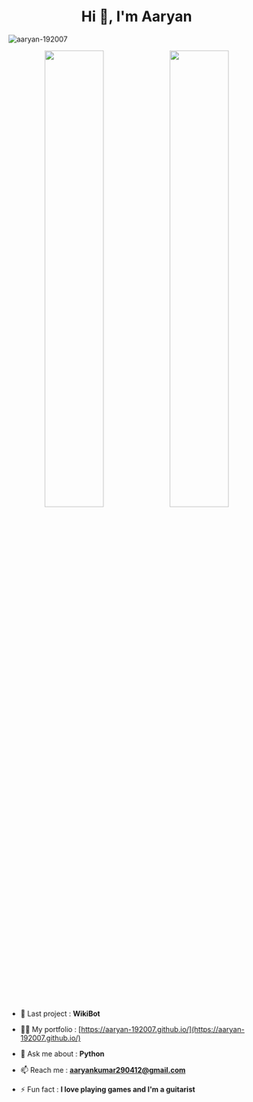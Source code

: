<h1 align="center">Hi 👋, I'm Aaryan</h1>

<p align="left"> <img src="https://komarev.com/ghpvc/?username=aaryan-192007&label=Profile%20views&color=0e75b6&style=flat" alt="aaryan-192007" /> </p>

<p align="center">
  <img width="48%" src="https://github-readme-stats.vercel.app/api?username=aaryan-192007&show_icons=true&theme=moltack" />
  <img width="48%" src="https://github-readme-streak-stats.herokuapp.com/?user=aaryan-192007&theme=gruvbox_light" />
</p>

- 🔭 Last project : **WikiBot**

- 👨‍💻 My portfolio : [https://aaryan-192007.github.io/](https://aaryan-192007.github.io/)

- 💬 Ask me about : **Python**

- 📫 Reach me : **aaryankumar290412@gmail.com**

- ⚡ Fun fact : **I love playing games and I'm a guitarist**
